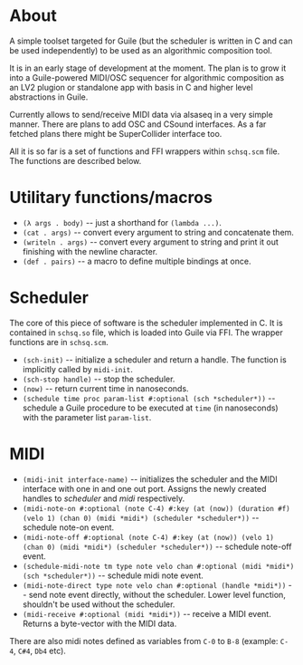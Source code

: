# About

A simple toolset targeted for Guile (but the scheduler is written in C and can be used independently)
to be used as an algorithmic composition tool.

It is in an early stage of development at the moment. The plan is to grow it into a Guile-powered MIDI/OSC sequencer for algorithmic composition as an
LV2 plugion or standalone app with basis in C and higher level abstractions in Guile.

Currently allows to send/receive MIDI data via alsaseq in a very simple manner.
There are plans to add OSC and CSound interfaces.
As a far fetched plans there might be SuperCollider interface too.

All it is so far is a set of functions and FFI wrappers within `schsq.scm` file. The functions are described below.

# Utilitary functions/macros

- `(λ args . body)` -- just a shorthand for `(lambda ...)`.
- `(cat . args)` -- convert every argument to string and concatenate them.
- `(writeln . args)` -- convert every argument to string and print it out finishing with the newline character.
- `(def . pairs)` -- a macro to define multiple bindings at once.

# Scheduler

The core of this piece of software is the scheduler implemented in C. It is contained in `schsq.so` file, which is loaded into Guile via FFI.
The wrapper functions are in `schsq.scm`.

- `(sch-init)` -- initialize a scheduler and return a handle. The function is implicitly called by `midi-init`.
- `(sch-stop handle)` -- stop the scheduler.
- `(now)` -- return current time in nanoseconds.
- `(schedule time proc param-list #:optional (sch *scheduler*))` -- schedule a Guile procedure to be executed at `time` (in nanoseconds) with the parameter list `param-list`.

# MIDI

- `(midi-init interface-name)` -- initializes the scheduler and the MIDI interface with one in and one out port. Assigns the newly created
handles to *scheduler* and *midi* respectively.
- `(midi-note-on #:optional (note C-4) #:key (at (now)) (duration #f) (velo 1) (chan 0) (midi *midi*) (scheduler *scheduler*))` -- schedule note-on event.
- `(midi-note-off #:optional (note C-4) #:key (at (now)) (velo 1) (chan 0) (midi *midi*) (scheduler *scheduler*))` -- schedule note-off event.
- `(schedule-midi-note tm type note velo chan #:optional (midi *midi*) (sch *scheduler*))` -- schedule midi note event.
- `(midi-note-direct type note velo chan #:optional (handle *midi*))` -- send note event directly, without the scheduler.
Lower level function, shouldn't be used without the scheduler.
- `(midi-receive #:optional (midi *midi*))` -- receive a MIDI event. Returns a byte-vector with the MIDI data.

There are also midi notes defined as variables from `C-0` to `B-8` (example: `C-4`, `C#4`, `Db4` etc).
